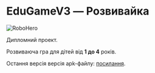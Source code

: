 # EduGameV3 — Розвивайка

![RoboHero](http://hwork.net/edugame/nrobo.png)

Дипломний проект.

Розвиваюча гра для дітей від **1 до 4** років.

Остання версія версія apk-файлу: [посилання](https://play.google.com/store/apps/details?id=net.hwork.edugamev3).
